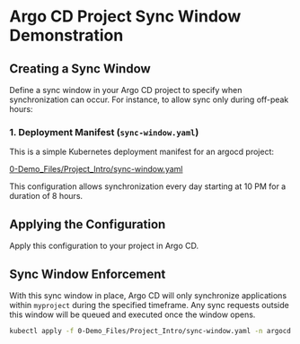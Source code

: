 
# Argo CD Project Sync Window Demonstration

## Creating a Sync Window
Define a sync window in your Argo CD project to specify when synchronization can occur. For instance, to allow sync only during off-peak hours:

### 1. Deployment Manifest (`sync-window.yaml`)

This is a simple Kubernetes deployment manifest for an argocd project:

[0-Demo_Files/Project_Intro/sync-window.yaml](https://github.com/hienpham94/ArgoCD-Complete-Master-Course/blob/main/0-Demo_Files/Project_Intro/sync-window.yaml)

This configuration allows synchronization every day starting at 10 PM for a duration of 8 hours.

## Applying the Configuration
Apply this configuration to your project in Argo CD.

## Sync Window Enforcement
With this sync window in place, Argo CD will only synchronize applications within `myproject` during the specified timeframe. Any sync requests outside this window will be queued and executed once the window opens.

```bash
kubectl apply -f 0-Demo_Files/Project_Intro/sync-window.yaml -n argocd

```
